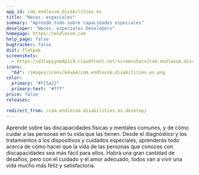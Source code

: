 ```yaml
---
app_id: com.endlessm.disabilities.es
title: "Neces. especiales"
summary: "Aprende todo sobre capacidades especiales"
developer: "Neces. especiales Developers"
homepage: https://endlessm.com
help_page: false
bugtracker: false
dist: flatpak
screenshots:
  - https://d3lapyynmdp1i9.cloudfront.net/screenshots/com.endlessm.disabilities.es/C/com.endlessm.disabilities.es-screenshot1.jpg
icons:
  "64": /images/icons/64x64/com.endlessm.disabilities.es.png
color:
  primary: "#f15a22"
  primary-text: "#fff"
price: false
releases:

redirect_from: /com.endlessm.disabilities.es.desktop/
---
```


<p>Aprende sobre las discapacidades físicas y mentales comunes, y de cómo cuidar a las personas en tu vida que las tienen. Desde el diagnóstico y los tratamientos a los dispositivos y cuidados especiales, aprenderás todo acerca de cómo hacer que la vida de las personas que conoces con discapacidades sea más fácil para ellos. Habrá una gran cantidad de desafíos, pero con el cuidado y el amor adecuado, todos van a vivir una vida mucho más feliz y satisfactoria.</p>